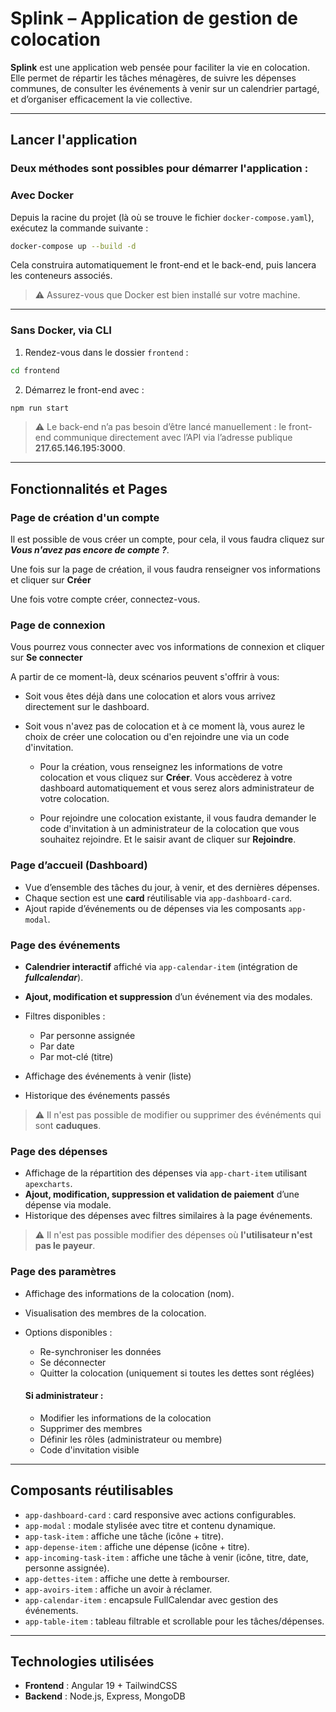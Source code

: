 # Splink – Application de gestion de colocation

**Splink** est une application web pensée pour faciliter la vie en colocation. Elle permet de répartir les tâches ménagères, de suivre les dépenses communes, de consulter les événements à venir sur un calendrier partagé, et d’organiser efficacement la vie collective.

---

## Lancer l'application

### Deux méthodes sont possibles pour démarrer l'application :

### **Avec Docker**

Depuis la racine du projet (là où se trouve le fichier `docker-compose.yaml`), exécutez la commande suivante :

```bash
docker-compose up --build -d
```

Cela construira automatiquement le front-end et le back-end, puis lancera les conteneurs associés.

> ⚠️ Assurez-vous que Docker est bien installé sur votre machine.

---

### **Sans Docker, via CLI**

1. Rendez-vous dans le dossier `frontend` :

```bash
cd frontend
```

2. Démarrez le front-end avec :

```bash
npm run start
```

> ⚠️ Le back-end n’a pas besoin d’être lancé manuellement : le front-end communique directement avec l’API via l’adresse publique **217.65.146.195:3000**.

---

## Fonctionnalités et Pages

### Page de création d'un compte

Il est possible de vous créer un compte, pour cela, il vous faudra cliquez sur ***Vous n'avez pas encore de compte ?***.

Une fois sur la page de création, il vous faudra renseigner vos informations et cliquer sur **Créer**

Une fois votre compte créer, connectez-vous.

### Page de connexion

Vous pourrez vous connecter avec vos informations de connexion et cliquer sur **Se connecter**

A partir de ce moment-là, deux scénarios peuvent s'offrir à vous:

- Soit vous êtes déjà dans une colocation et alors vous arrivez directement sur le dashboard.

- Soit vous n'avez pas de colocation et à ce moment là, vous aurez le choix de créer une colocation ou d'en rejoindre une via un code d'invitation.

    - Pour la création, vous renseignez les informations de votre colocation et vous cliquez sur **Créer**. Vous accèderez à votre dashboard automatiquement et vous serez alors administrateur de votre colocation.<br>

    - Pour rejoindre une colocation existante, il vous faudra demander le code d'invitation à un administrateur de la colocation que vous souhaitez rejoindre. Et le saisir avant de cliquer sur **Rejoindre**.

### Page d’accueil (Dashboard)

* Vue d’ensemble des tâches du jour, à venir, et des dernières dépenses.
* Chaque section est une **card** réutilisable via `app-dashboard-card`.
* Ajout rapide d’événements ou de dépenses via les composants `app-modal`.

### Page des événements

* **Calendrier interactif** affiché via `app-calendar-item` (intégration de ***fullcalendar***).
* **Ajout, modification et suppression** d’un événement via des modales.
* Filtres disponibles :

  * Par personne assignée
  * Par date
  * Par mot-clé (titre)
* Affichage des événements à venir (liste)
* Historique des événements passés

> ⚠️ Il n'est pas possible de modifier ou supprimer des événéments qui sont **caduques**.

### Page des dépenses

* Affichage de la répartition des dépenses via `app-chart-item` utilisant `apexcharts`.
* **Ajout, modification, suppression et validation de paiement** d’une dépense via modale.
* Historique des dépenses avec filtres similaires à la page événements.

> ⚠️ Il n'est pas possible modifier des dépenses où **l'utilisateur n'est pas le payeur**.

### Page des paramètres

* Affichage des informations de la colocation (nom).
* Visualisation des membres de la colocation.
* Options disponibles :

  * Re-synchroniser les données
  * Se déconnecter
  * Quitter la colocation (uniquement si toutes les dettes sont réglées)

  #### Si administrateur :

  * Modifier les informations de la colocation
  * Supprimer des membres
  * Définir les rôles (administrateur ou membre)
  * Code d'invitation visible

---

## Composants réutilisables

* `app-dashboard-card` : card responsive avec actions configurables.
* `app-modal` : modale stylisée avec titre et contenu dynamique.
* `app-task-item` : affiche une tâche (icône + titre).
* `app-depense-item` : affiche une dépense (icône + titre).
* `app-incoming-task-item` : affiche une tâche à venir (icône, titre, date, personne assignée).
* `app-dettes-item` : affiche une dette à rembourser.
* `app-avoirs-item` : affiche un avoir à réclamer.
* `app-calendar-item` : encapsule FullCalendar avec gestion des événements.
* `app-table-item` : tableau filtrable et scrollable pour les tâches/dépenses.

---

## Technologies utilisées

* **Frontend** : Angular 19 + TailwindCSS
* **Backend** : Node.js, Express, MongoDB
